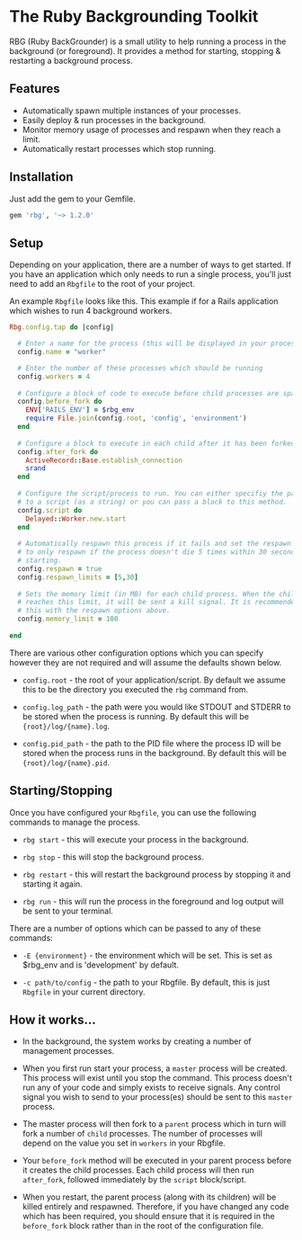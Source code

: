 # The Ruby Backgrounding Toolkit

RBG (Ruby BackGrounder) is a small utility to help running a process
in the background (or foreground). It provides a method for starting, 
stopping & restarting a background process.

## Features

* Automatically spawn multiple instances of your processes.
* Easily deploy & run processes in the background.
* Monitor memory usage of processes and respawn when they reach a limit.
* Automatically restart processes which stop running.

## Installation

Just add the gem to your Gemfile.

```ruby
gem 'rbg', '~> 1.2.0'
```

## Setup

Depending on your application, there are a number of ways to get started.
If you have an application which only needs to run a single process, 
you'll just need to add an `Rbgfile` to the root of your project.

An example `Rbgfile` looks like this. This example if for a Rails application
which wishes to run 4 background workers.

```ruby
Rbg.config.tap do |config|

  # Enter a name for the process (this will be displayed in your process list)
  config.name = "worker"

  # Enter the number of these processes which should be running
  config.workers = 4
  
  # Configure a block of code to execute before child processes are spawned
  config.before_fork do
    ENV['RAILS_ENV'] = $rbg_env
    require File.join(config.root, 'config', 'environment')
  end
  
  # Configure a block to execute in each child after it has been forked
  config.after_fork do
    ActiveRecord::Base.establish_connection
    srand
  end
  
  # Configure the script/process to run. You can either specifiy the path
  # to a script (as a string) or you can pass a block to this method.
  config.script do
    Delayed::Worker.new.start
  end
  
  # Automatically respawn this process if it fails and set the respawn limits
  # to only respawn if the process doesn't die 5 times within 30 seconds of 
  # starting.
  config.respawn = true
  config.respawn_limits = [5,30]
  
  # Sets the memory limit (in MB) for each child process. When the child process
  # reaches this limit, it will be sent a kill signal. It is recommended to use
  # this with the respawn options above.
  config.memory_limit = 100
  
end
```

There are various other configuration options which you can specify however they 
are not required and will assume the defaults shown below.

* `config.root` - the root of your application/script. By default we assume this
  to be the directory you executed the `rbg` command from.
  
* `config.log_path` - the path were you would like STDOUT and STDERR to be stored
  when the process is running. By default this will be `{root}/log/{name}.log`.

* `config.pid_path` - the path to the PID file where the process ID will be stored
  when the process runs in the background. By default this will be `{root}/log/{name}.pid`.


## Starting/Stopping

Once you have configured your `Rbgfile`, you can use the following commands to 
manage the process.

* `rbg start` - this will execute your process in the background.

* `rbg stop` - this will stop the background process.

* `rbg restart` - this will restart the background process by stopping it and 
  starting it again.

* `rbg run` - this will run the process in the foreground and log output will be 
  sent to your terminal.

There are a number of options which can be passed to any of these commands:

* `-E {environment}` - the environment which will be set. This is set as $rbg_env
  and is 'development' by default. 

* `-c path/to/config` - the path to your Rbgfile. By default, this is just `Rbgfile`
  in your current directory. 

## How it works...

* In the background, the system works by creating a number of management processes.

* When you first run start your process, a `master` process will be created. This 
  process will exist until you stop the command. This process doesn't run any of 
  your code and simply exists to receive signals. Any control signal you wish to
  send to your process(es) should be sent to this `master` process.

* The master process will then fork to a `parent` process which in turn will fork
  a number of `child` processes. The number of processes will depend on the value 
  you set in `workers` in your Rbgfile. 

* Your `before_fork` method will be executed in your parent process before it 
  creates the child processes. Each child process will then run `after_fork`,
  followed immediately by the `script` block/script.

* When you restart, the parent process (along with its children) will be killed 
  entirely and respawned. Therefore, if you have changed any code which has been
  required, you should ensure that it is required in the `before_fork` block
  rather than in the root of the configuration file.
